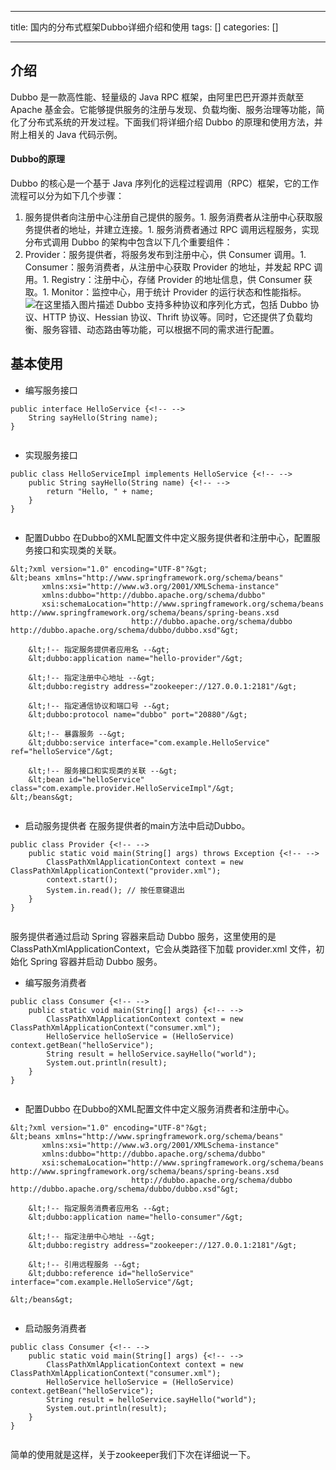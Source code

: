 
--- 
title:  国内的分布式框架Dubbo详细介绍和使用 
tags: []
categories: [] 

---
## 介绍

Dubbo 是一款高性能、轻量级的 Java RPC 框架，由阿里巴巴开源并贡献至 Apache 基金会。它能够提供服务的注册与发现、负载均衡、服务治理等功能，简化了分布式系统的开发过程。下面我们将详细介绍 Dubbo 的原理和使用方法，并附上相关的 Java 代码示例。

#### Dubbo的原理

Dubbo 的核心是一个基于 Java 序列化的远程过程调用（RPC）框架，它的工作流程可以分为如下几个步骤：
1. 服务提供者向注册中心注册自己提供的服务。1. 服务消费者从注册中心获取服务提供者的地址，并建立连接。1. 服务消费者通过 RPC 调用远程服务，实现分布式调用
Dubbo 的架构中包含以下几个重要组件：
1. Provider：服务提供者，将服务发布到注册中心，供 Consumer 调用。1. Consumer：服务消费者，从注册中心获取 Provider 的地址，并发起 RPC 调用。1. Registry：注册中心，存储 Provider 的地址信息，供 Consumer 获取。1. Monitor：监控中心，用于统计 Provider 的运行状态和性能指标。 <img src="https://img-blog.csdnimg.cn/a4d45ae149b94dcbb1b4fe48cc156352.png" alt="在这里插入图片描述">
Dubbo 支持多种协议和序列化方式，包括 Dubbo 协议、HTTP 协议、Hessian 协议、Thrift 协议等。同时，它还提供了负载均衡、服务容错、动态路由等功能，可以根据不同的需求进行配置。

## 基本使用
- 编写服务接口
```
public interface HelloService {<!-- -->
    String sayHello(String name);
}


```
- 实现服务接口
```
public class HelloServiceImpl implements HelloService {<!-- -->
    public String sayHello(String name) {<!-- -->
        return "Hello, " + name;
    }
}


```
- 配置Dubbo 在Dubbo的XML配置文件中定义服务提供者和注册中心，配置服务接口和实现类的关联。
```
&lt;?xml version="1.0" encoding="UTF-8"?&gt;
&lt;beans xmlns="http://www.springframework.org/schema/beans"
       xmlns:xsi="http://www.w3.org/2001/XMLSchema-instance"
       xmlns:dubbo="http://dubbo.apache.org/schema/dubbo"
       xsi:schemaLocation="http://www.springframework.org/schema/beans http://www.springframework.org/schema/beans/spring-beans.xsd
                           http://dubbo.apache.org/schema/dubbo http://dubbo.apache.org/schema/dubbo/dubbo.xsd"&gt;

    &lt;!-- 指定服务提供者应用名 --&gt;
    &lt;dubbo:application name="hello-provider"/&gt;

    &lt;!-- 指定注册中心地址 --&gt;
    &lt;dubbo:registry address="zookeeper://127.0.0.1:2181"/&gt;

    &lt;!-- 指定通信协议和端口号 --&gt;
    &lt;dubbo:protocol name="dubbo" port="20880"/&gt;

    &lt;!-- 暴露服务 --&gt;
    &lt;dubbo:service interface="com.example.HelloService" ref="helloService"/&gt;

    &lt;!-- 服务接口和实现类的关联 --&gt;
    &lt;bean id="helloService" class="com.example.provider.HelloServiceImpl"/&gt;
&lt;/beans&gt;


```
- 启动服务提供者 在服务提供者的main方法中启动Dubbo。
```
public class Provider {<!-- -->
    public static void main(String[] args) throws Exception {<!-- -->
        ClassPathXmlApplicationContext context = new ClassPathXmlApplicationContext("provider.xml");
        context.start();
        System.in.read(); // 按任意键退出
    }
}


```

服务提供者通过启动 Spring 容器来启动 Dubbo 服务，这里使用的是 ClassPathXmlApplicationContext，它会从类路径下加载 provider.xml 文件，初始化 Spring 容器并启动 Dubbo 服务。
- 编写服务消费者
```
public class Consumer {<!-- -->
    public static void main(String[] args) {<!-- -->
        ClassPathXmlApplicationContext context = new ClassPathXmlApplicationContext("consumer.xml");
        HelloService helloService = (HelloService) context.getBean("helloService");
        String result = helloService.sayHello("world");
        System.out.println(result);
    }
}


```
- 配置Dubbo 在Dubbo的XML配置文件中定义服务消费者和注册中心。
```
&lt;?xml version="1.0" encoding="UTF-8"?&gt;
&lt;beans xmlns="http://www.springframework.org/schema/beans"
       xmlns:xsi="http://www.w3.org/2001/XMLSchema-instance"
       xmlns:dubbo="http://dubbo.apache.org/schema/dubbo"
       xsi:schemaLocation="http://www.springframework.org/schema/beans http://www.springframework.org/schema/beans/spring-beans.xsd
                           http://dubbo.apache.org/schema/dubbo http://dubbo.apache.org/schema/dubbo/dubbo.xsd"&gt;

    &lt;!-- 指定服务消费者应用名 --&gt;
    &lt;dubbo:application name="hello-consumer"/&gt;

    &lt;!-- 指定注册中心地址 --&gt;
    &lt;dubbo:registry address="zookeeper://127.0.0.1:2181"/&gt;

    &lt;!-- 引用远程服务 --&gt;
    &lt;dubbo:reference id="helloService" interface="com.example.HelloService"/&gt;

&lt;/beans&gt;


```
- 启动服务消费者
```
public class Consumer {<!-- -->
    public static void main(String[] args) {<!-- -->
        ClassPathXmlApplicationContext context = new ClassPathXmlApplicationContext("consumer.xml");
        HelloService helloService = (HelloService) context.getBean("helloService");
        String result = helloService.sayHello("world");
        System.out.println(result);
    }
}


```

简单的使用就是这样，关于zookeeper我们下次在详细说一下。
